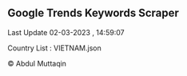 

## Google Trends Keywords Scraper 
 
Last Update 02-03-2023 , 14:59:07

Country List :
VIETNAM.json



© Abdul Muttaqin 
